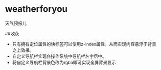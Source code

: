 # weatherforyou
天气预报儿


##收获
- 只有拥有定位属性的块标签可以使用z-index属性，从而实现内容悬浮于背景之上效果。
- 自定义导航栏实现各操作系统中导航栏名字居中。
- 将自定义导航栏背景色改为rgba即可实现全屏背景显示

